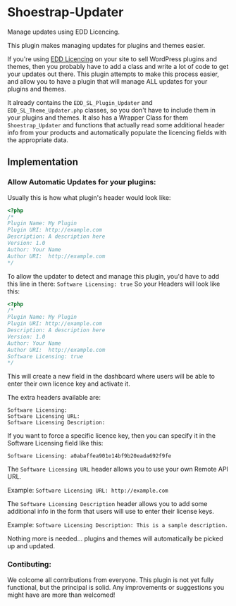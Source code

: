 Shoestrap-Updater
=================

Manage updates using EDD Licencing.

This plugin makes managing updates for plugins and themes easier.

If you're using [EDD Licencing](https://easydigitaldownloads.com/extensions/software-licensing/) on your site to sell WordPress plugins and themes, then you probably have to add a class and write a lot of code to get your updates out there.
This plugin attempts to make this process easier, and allow you to have a plugin that will manage ALL updates for your plugins and themes.

It already contains the `EDD_SL_Plugin_Updater` and `EDD_SL_Theme_Updater.php` classes, so you don't have to include them in your plugins and themes.
It also has a Wrapper Class for them `Shoestrap_Updater` and functions that actually read some additional header info from your products and automatically populate the licencing fields with the appropriate data.

## Implementation

### Allow Automatic Updates for your plugins:

Usually this is how what plugin's header would look like:
```php
<?php
/*
Plugin Name: My Plugin
Plugin URI: http://example.com
Description: A description here
Version: 1.0
Author: Your Name
Author URI:  http://example.com
*/
```

To allow the updater to detect and manage this plugin, you'd have to add this line in there:
`Software Licensing: true`
So your Headers will look like this:

```php
<?php
/*
Plugin Name: My Plugin
Plugin URI: http://example.com
Description: A description here
Version: 1.0
Author: Your Name
Author URI:  http://example.com
Software Licensing: true
*/
```

This will create a new field in the dashboard where users will be able to enter their own licence key and activate it.

The extra headers available are:
```
Software Licensing:
Software Licensing URL:
Software Licensing Description:
```

If you want to force a specific licence key, then you can specify it in the Software Licensing field like this:

`Software Licensing: a0abaffea901e14bf9b20eada692f9fe`

The `Software Licensing URL` header allows you to use your own Remote API URL.

Example:
`Software Licensing URL: http://example.com`

The `Software Licensing Description` header allows you to add some additional info in the form that users will use to enter their license keys.

Example:
`Software Licensing Description: This is a sample description.`

Nothing more is needed... plugins and themes will automatically be picked up and updated.

### Contibuting:

We colcome all contributions from everyone. This plugin is not yet fully functional, but the principal is solid. Any improvements or suggestions you might have are more than welcomed!